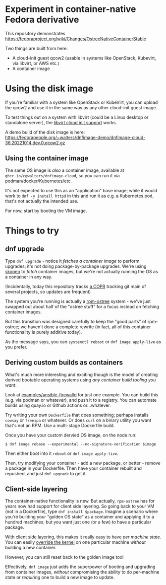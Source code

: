# Experiment in container-native Fedora derivative 

This repository demonstrates 
https://fedoraproject.org/wiki/Changes/OstreeNativeContainerStable

Two things are built from here:

- A cloud-init guest qcow2 (usable in systems like OpenStack, Kubevirt, via libvirt, or AWS etc.)
- A container image

# Using the disk image

If you're familiar with a system like OpenStack or KubeVirt, you can upload
the qcow2 and use it in the same way as any other cloud-init guest image.

To test things out on a system with libvirt (could be a Linux desktop or
standalone server), the [libvirt cloud init support](https://blog.wikichoon.com/2020/09/virt-install-cloud-init.html)
works.

A demo build of the disk image is here:
https://fedorapeople.org/~walters/dnfimage-demo/dnfimage-cloud-36.20221014.dev.0.qcow2.gz

## Using the container image

The same OS image is *also* a container image, available at
`ghcr.io/cgwalters/dnfimage-cloud`, so you can run it via podman/docker/Kubernetes/etc.

It's not expected to use this as an "application" base image; while it
would work to `dnf -y install httpd` in this and run it as e.g.
a Kubernetes pod, that's not actually the intended use.  

For now, start by booting the VM image.

# Things to try

## dnf upgrade

Type `dnf upgrade` - notice it *fetches a container image* to perform upgrades;
it's not doing package-by-package upgrades.  We're using [skopeo](https://github.com/containers/skopeo/)
to *fetch* container images, but we're not actually running the OS as a container
in any way.

(Incidentally, today this repository tracks [a COPR](https://copr.fedorainfracloud.org/coprs/g/CoreOS/continuous/)
 tracking git main of several projects, so updates are frequent)

The system you're running is actually a [rpm-ostree](https://github.com/coreos/rpm-ostree/)
system - we've just swapped out about half of the "ostree stuff" for
a focus instead on fetching container images.

But this transition was designed carefully to keep the "good parts" of
rpm-ostree; we haven't done a complete rewrite (in fact, all of this
container functionality is purely additive today).

As the message says, you can `systemctl reboot` or `dnf image apply-live`
as you prefer.

## Deriving custom builds as containers

What's much more interesting and exciting though is the model of
creating derived bootable operating systems using
*any container build tooling you want*.

Look at [examples/ansible-firewalld](examples/ansible-firewalld)
for just one example.  You can build this (e.g. via podman
or whatever), and push it to a registry.  You can automate
builds using quay.io or Github actions or...whatever.

Try writing your own `Dockerfile` that does something; perhaps
installs `cowsay` or `freeipa` or whatever.  Or does
`curl` on a binary utility you want that's not an RPM.  Use
a multi-stage Dockerfile build.

Once you have your custom dervied OS image, on the node run:

```
$ dnf image rebase --experimental --no-signature-verification $image
```

Then either boot into it `reboot` or `dnf image apply-live`.

Then, try modifying your container - add a new package, or better - remove
a package in your Dockerfile.  Then have your container rebuilt and repushed,
and just `dnf upgrade` to get it.

## Client-side layering

The container-native functionality is new.  But actually, `rpm-ostree` has for years now
had support for client side layering.  So going back to your
VM (not in a Dockerfile), type `dnf install $package`.  Imagine
a scenario where you're building your "golden OS state" as a container
and applying it to a hundred machines; but you want just one (or a few)
to have a particular package.

With client side layering, this makes it really easy to have *per machine state*.
You can easily [override the kernel](https://coreos.github.io/rpm-ostree/administrator-handbook/#using-overrides-and-usroverlay) on one particular machine *without*
building a new container.

However, you can still reset back to the golden image too!

Effectively, `dnf image` just adds the superpower of booting and upgrading
from container images, *without* compromising the ability to do
per-machine state or *requiring* one to build a new image to update.
